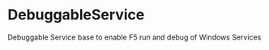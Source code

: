 DebuggableService
=================

Debuggable Service base to enable F5 run and debug of Windows Services
